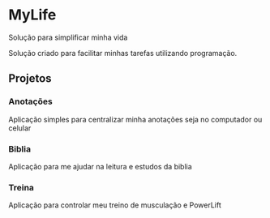 # MyLife
Solução para simplificar minha vida

Solução criado para facilitar minhas tarefas utilizando programação.

## Projetos
### Anotações
Aplicação simples para centralizar minha anotações seja no computador ou celular

### Biblia 
Aplicação para me ajudar na leitura e estudos da biblia

### Treina
Aplicação para controlar meu treino de musculação e PowerLift